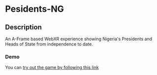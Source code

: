 # Pesidents-NG
## Description

An A-Frame based WebXR experience showing Nigeria's Presidents and Heads of State from independence to date.

### Demo
You can [try out the game by following this link](https://acodedoer.github.io/presidents-ng/)

   
